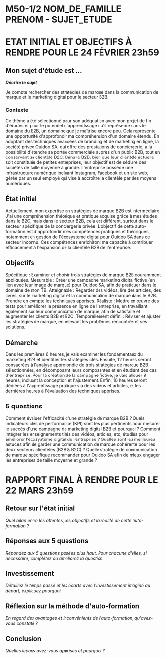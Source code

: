 # M50-1/2 NOM_DE_FAMILLE PRENOM - SUJET_ETUDE

# ETAT INITIAL ET OBJECTIFS À RENDRE POUR LE 24 FÉVRIER 23h59

## Mon sujet d'étude est ...

**_Décrire le sujet_**

Je compte rechercher des stratégies de marque dans la communication de marque et le marketing digital pour le secteur B2B.


### Contexte

Ce thème a été sélectionné pour son adéquation avec mon projet de fin d'études et pour le potentiel d'apprentissage qu'il représente dans le domaine du B2B, un domaine que je maîtrise encore peu. Cela représente une opportunité d'approfondir ma compréhension d'un domaine étendu. En adoptant des techniques avancées de branding et de marketing en ligne, la société privée Ouidoo SA, qui offre des prestations de conciergerie, a la possibilité d'étendre sa portée commerciale auprès d'un public B2B, tout en conservant sa clientèle B2C. Dans le B2B, bien que leur clientèle actuelle soit constituée de petites entreprises, leur objectif est de séduire des sociétés de taille moyenne à grande. L'entreprise possède une infrastructure numérique incluant Instagram, Facebook et un site web, gérée par un seul employé qui vise à accroître la clientèle par des moyens numériques.


## État initial

Actuellement, mon expertise en stratégies de marque B2B est intermédiaire. J'ai une compréhension théorique et pratique acquise grâce à mes études dans le B2C, mais dans le secteur B2B, cela est différent, surtout dans le secteur spécifique de la conciergerie privée. L'objectif de cette auto-formation est d'approfondir mes compétences pratiques et théoriques, notamment en gestion de l'écosystème digital pour Ouidoo SA dans ce secteur inconnu. Ces compétences enrichiront ma capacité à contribuer efficacement à l'expansion de la clientèle B2B de l'entreprise.


## Objectifs

Spécifique : Examiner et choisir trois stratégies de marque B2B couramment appliquées.
Mesurable : Créer une campagne marketing digital fictive (en lien avec leur image de marque) pour Ouidoo SA, afin de pratiquer dans le domaine de mon TB. 
Atteignable : Regarder des vidéos, lire des articles, des livres, sur le marketing digital et la communication de marque dans le B2B. Prendre en compte les techniques apprises.
Réaliste : Mettre en œuvre des tests pour améliorer la présence en ligne de l'entreprise, en travaillant également sur leur communication de marque, afin de satisfaire et augmenter les clients B2B et B2C. 
Temporellement défini : Réviser et ajuster les stratégies de marque, en relevant les problèmes rencontrés et ses solutions. 


## Démarche

Dans les premières 6 heures, je vais examiner les fondamentaux du marketing B2B et identifier les stratégies clés. Ensuite, 12 heures seront consacrées à l'analyse approfondie de trois stratégies de marque B2B sélectionnées, en décomposant leurs composantes et en étudiant des cas d'entreprise. Pour la création de la campagne fictive, je vais allouer 8 heures, incluant la conception et l'ajustement. Enfin, 10 heures seront dédiées à l'apprentissage pratique via des vidéos et articles, et les dernières heures à l'évaluation des techniques apprises. 


## 5 questions

Comment évaluer l'efficacité d'une stratégie de marque B2B ?
Quels indicateurs clés de performance (KPI) sont les plus pertinents pour mesurer le succès d'une campagne de marketing digital B2B et pourquoi ?
Comment intégrer les enseignements tirés des vidéos, articles, etc, étudiés pour améliorer l’écosystème digital de l’entreprise ?
Quelles sont les meilleures astuces afin de garder une communication de marque cohérente pour les deux secteurs clientèles (B2B & B2C) ?
Quelle stratégie de communication de marque spécifique recommander pour Ouidoo SA afin de mieux engager les entreprises de taille moyenne et grande ?


# RAPPORT FINAL À RENDRE POUR LE 22 MARS 23h59

## Retour sur l'état initial

_Quel bilan entre les attentes, les objectifs et la réalité de cette auto-formation ?_

## Réponses aux 5 questions

_Répondez aux 5 questions posées plus haut. Pour chacune d'elles, si nécessaire, complétez ou améliorez la question._

## Investissement

_Détaillez le temps passé et les écarts avec l'investissement imaginé au départ, expliquez pourquoi._

## Réflexion sur la méthode d'auto-formation

_En regard des avantages et inconvénients de l'auto-formation, qu'avez-vous constaté ?_

## Conclusion

_Quelles leçons avez-vous apprises et pourquoi ?_
